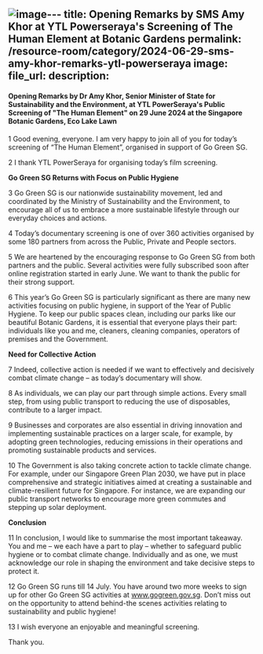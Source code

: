 ![image](https://github.com/isomerpages/mse/assets/107536040/db97cad4-af9b-4485-8a6d-946fd84177df)---
title: Opening Remarks by SMS Amy Khor at YTL Powerseraya's Screening of The Human Element at Botanic Gardens
permalink: /resource-room/category/2024-06-29-sms-amy-khor-remarks-ytl-powerseraya
image:
file_url:
description:
---

#### Opening Remarks by Dr Amy Khor, Senior Minister of State for Sustainability and the Environment, at YTL PowerSeraya's Public Screening of "The Human Element" on 29 June 2024  at the Singapore Botanic Gardens, Eco Lake Lawn 

1 Good evening, everyone. I am very happy to join all of you for today’s screening of “The Human Element”, organised in support of Go Green SG.

2	I thank YTL PowerSeraya for organising today’s film screening.

**Go Green SG Returns with Focus on Public Hygiene** 

3	Go Green SG is our nationwide sustainability movement, led and coordinated by the Ministry of Sustainability and the Environment, to encourage all of us to embrace a more sustainable lifestyle through our everyday choices and actions. 

4	Today’s documentary screening is one of over 360 activities organised by some 180 partners from across the Public, Private and People sectors.

5	We are heartened by the encouraging response to Go Green SG from both partners and the public. Several activities were fully subscribed soon after online registration started in early June. We want to thank the public for their strong support.  

6	This year’s Go Green SG is particularly significant as there are many new activities focusing on public hygiene, in support of the Year of Public Hygiene. To keep our public spaces clean, including our parks like our beautiful Botanic Gardens, it is essential that everyone plays their part: individuals like you and me, cleaners, cleaning companies, operators of premises and the Government. 

**Need for Collective Action**

7	Indeed, collective action is needed if we want to effectively and decisively combat climate change – as today’s documentary will show. 

8	As individuals, we can play our part through simple actions. Every small step, from using public transport to reducing the use of disposables, contribute to a larger impact. 

9	Businesses and corporates are also essential in driving innovation and implementing sustainable practices on a larger scale, for example, by adopting green technologies, reducing emissions in their operations and promoting sustainable products and services. 

10	The Government is also taking concrete action to tackle climate change. For example, under our Singapore Green Plan 2030, we have put in place comprehensive and strategic initiatives aimed at creating a sustainable and climate-resilient future for Singapore. For instance, we are expanding our public transport networks to encourage more green commutes and stepping up solar deployment.  

**Conclusion**

11	In conclusion, I would like to summarise the most important takeaway. You and me – we each have a part to play – whether to safeguard public hygiene or to combat climate change. Individually and as one, we must acknowledge our role in shaping the environment and take decisive steps to protect it.

12	Go Green SG runs till 14 July. You have around two more weeks to sign up for other Go Green SG activities at www.gogreen.gov.sg. Don’t miss out on the opportunity to attend behind-the scenes activities relating to sustainability and public hygiene! 

13	I wish everyone an enjoyable and meaningful screening. 

Thank you. 
